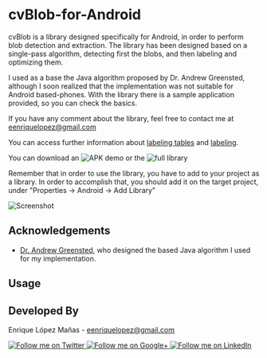 cvBlob-for-Android
==================

cvBlob is a library designed specifically for Android, in order to perform blob detection and extraction. The library has been designed based on a single-pass algorithm, detecting first the blobs, and then labeling and optimizing them.

I used as a base the Java algorithm proposed by Dr. Andrew Greensted, although I soon realized that the implementation was not suitable for Android based-phones. With the library there is a sample application provided, so you can check the basics.

If you have any comment about the library, feel free to contact me at eenriquelopez@gmail.com

You can access further information about [labeling tables][1] and [labeling][2].

You can download an ![APK demo][3] or the ![full library][4]

Remember that in order to use the library, you have to add to your project as a library. In order to accomplish that, you should add it on the target project, under "Properties -> Android -> Add Library"

![Screenshot][5]

Acknowledgements
--------------------
* [Dr. Andrew Greensted][6], who designed the based Java algorithm I used for my implementation.


Usage
--------------------


Developed By
--------------------

Enrique López Mañas - <eenriquelopez@gmail.com>

<a href="https://twitter.com/eenriquelopez">
  <img alt="Follow me on Twitter"
       src="https://raw.github.com/kikoso/android-stackblur/master/art/twitter.png" />
</a>
<a href="https://plus.google.com/103250453274111396206">
  <img alt="Follow me on Google+"
       src="https://raw.github.com/kikoso/android-stackblur/master/art/google-plus.png" />
</a>
<a href="http://de.linkedin.com/pub/enrique-l%C3%B3pez-ma%C3%B1as/15/4a9/876">
  <img alt="Follow me on LinkedIn"
       src="https://raw.github.com/kikoso/android-stackblur/master/art/linkedin.png" />
       
[1]: https://github.com/kikoso/cvBlob-for-Android/wiki/Labeling-tables
[2]: https://github.com/kikoso/cvBlob-for-Android/wiki/Labeling
[3]: https://code.google.com/p/cvblob-for-android/downloads/detail?name=cvBlobDetection.zip&can=2&q=
[4]: https://code.google.com/p/cvblob-for-android/downloads/detail?name=cvBlobDetectionDemo.apk&can=2&q=
[5]: https://raw.github.com/kikoso/cvBlob-for-Android/master/art/screenshot.png
[6]: http://www.elec.york.ac.uk/staff/ajg112.html
[7]: https://github.com/kikoso/android-stackblur/tree/master/StackBlur
